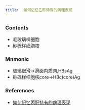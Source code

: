 ```yaml
---
title:  如何记忆乙肝特有的病理表现
--- 
```


### Contents
- 毛玻璃样细胞
- 砂砾样细胞核

### Mnmonic
- 玻璃很滑→滑面内质网,HBsAg
- 砂砾样细胞核core→HBc(core)Ag

### References
- [如何记忆丙肝特有的病理表现](/如何记忆丙肝特有的病理表现)

